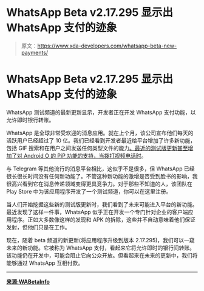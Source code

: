 # WhatsApp Beta v2.17.295 显示出 WhatsApp 支付的迹象

> 原文：<https://www.xda-developers.com/whatsapp-beta-new-payments/>

# WhatsApp Beta v2.17.295 显示出 WhatsApp 支付的迹象

WhatsApp 测试频道的最新更新显示，开发者正在开发 WhatsApp 支付功能，以允许即时银行转账。

WhatsApp 是全球非常受欢迎的消息应用。就在上个月，该公司宣布他们每天的活跃用户已经超过了 10 亿。我们已经看到开发者最近给平台增加了许多新功能，包括 GIF 搜索和在用户之间发送任何类型文件的能力[。最近的测试版更新甚至增加了对 Android O 的 PiP 功能的](https://www.xda-developers.com/latest-stable-whatsapp-update-adds-the-ability-to-send-files-of-any-type/)[支持，当拨打视频电话时](https://www.xda-developers.com/latest-whatsapp-beta-supports-pip-video-calls-in-android-o/)。

与 Telegram 等其他流行的消息平台相比，这似乎不是很多，但 WhatsApp 已经很长很长时间没有任何新功能了。不管这种新功能的激增是否受到脸书的影响，我很高兴看到它在消息传递领域变得更具竞争力。对于那些不知道的人，该团队在 Play Store 中为该应用程序开发了一个测试频道，你可以在这里注册。

当人们开始挖掘这些新的测试版更新时，我们看到了未来可能进入平台的新功能。最近发现了这样一件事，WhatsApp 似乎正在开发一个专门针对企业的客户端应用程序。正如大多数像这样的发现和 APK 的拆除，这些并不自动意味着他们保证发射，但他们只是在工作。

现在，随着 beta 频道的新更新(将应用程序升级到版本 2.17.295)，我们可以一窥未来的新功能。它被称为 WhatsApp 支付，看起来它将允许即时的银行间转账。该功能仍在开发中，可能会阻止它向公众开放。但看起来在未来的更新中，我们将能够通过 WhatsApp 互相付款。

* * *

[**来源:WABetaInfo**](http://wabetainfo.com/whatsapp-beta-for-android-2-17-295-whats-new/)